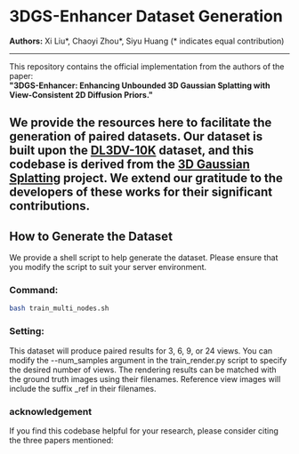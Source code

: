 # 3DGS-Enhancer Dataset Generation

**Authors:** Xi Liu\*, Chaoyi Zhou\*, Siyu Huang (* indicates equal contribution)

---

This repository contains the official implementation from the authors of the paper:  
**"3DGS-Enhancer: Enhancing Unbounded 3D Gaussian Splatting with View-Consistent 2D Diffusion Priors."**

We provide the resources here to facilitate the generation of paired datasets. Our dataset is built upon the [DL3DV-10K](https://dl3dv-10k.github.io/DL3DV-10K/) dataset, and this codebase is derived from the [3D Gaussian Splatting](https://github.com/graphdeco-inria/gaussian-splatting) project. We extend our gratitude to the developers of these works for their significant contributions.
---

## How to Generate the Dataset

We provide a shell script to help generate the dataset. Please ensure that you modify the script to suit your server environment.

### Command:
```bash
bash train_multi_nodes.sh
```

### Setting:
This dataset will produce paired results for 3, 6, 9, or 24 views. You can modify the --num_samples argument in the train_render.py script to specify the desired number of views.
The rendering results can be matched with the ground truth images using their filenames. Reference view images will include the suffix _ref in their filenames.

### acknowledgement
If you find this codebase helpful for your research, please consider citing the three papers mentioned: